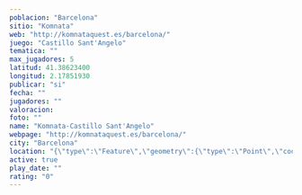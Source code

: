 ```yaml
---
poblacion: "Barcelona"
sitio: "Komnata"
web: "http://komnataquest.es/barcelona/"
juego: "Castillo Sant'Angelo"
tematica: ""
max_jugadores: 5
latitud: 41.38623400
longitud: 2.17851930
publicar: "si"
fecha: ""
jugadores: ""
valoracion: 
foto: ""
name: "Komnata-Castillo Sant'Angelo"
webpage: "http://komnataquest.es/barcelona/"
city: "Barcelona"
location: "{\"type\":\"Feature\",\"geometry\":{\"type\":\"Point\",\"coordinates\":[41.386234,2.1785193]}}"
active: true
play_date: ""
rating: "0"
---
```

